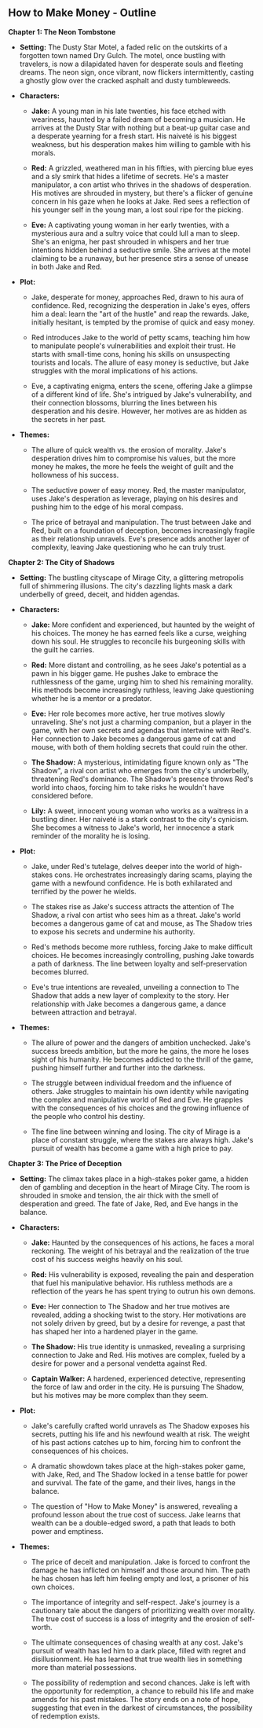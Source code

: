 ## How to Make Money - Outline

**Chapter 1: The Neon Tombstone**

* **Setting:** The Dusty Star Motel, a faded relic on the outskirts of a forgotten town named Dry Gulch. The motel, once bustling with travelers, is now a dilapidated haven for desperate souls and fleeting dreams. The neon sign, once vibrant, now flickers intermittently, casting a ghostly glow over the cracked asphalt and dusty tumbleweeds.

* **Characters:**

    * **Jake:** A young man in his late twenties, his face etched with weariness, haunted by a failed dream of becoming a musician. He arrives at the Dusty Star with nothing but a beat-up guitar case and a desperate yearning for a fresh start. His naiveté is his biggest weakness, but his desperation makes him willing to gamble with his morals. 

    * **Red:** A grizzled, weathered man in his fifties, with piercing blue eyes and a sly smirk that hides a lifetime of secrets. He's a master manipulator, a con artist who thrives in the shadows of desperation. His motives are shrouded in mystery, but there's a flicker of genuine concern in his gaze when he looks at Jake.  Red sees a reflection of his younger self in the young man, a lost soul ripe for the picking.

    * **Eve:** A captivating young woman in her early twenties, with a mysterious aura and a sultry voice that could lull a man to sleep.  She's an enigma, her past shrouded in whispers and her true intentions hidden behind a seductive smile.  She arrives at the motel claiming to be a runaway, but her presence stirs a sense of unease in both Jake and Red. 

* **Plot:**

    * Jake, desperate for money, approaches Red, drawn to his aura of confidence. Red, recognizing the desperation in Jake's eyes, offers him a deal:  learn the "art of the hustle" and reap the rewards.  Jake, initially hesitant, is tempted by the promise of quick and easy money.

    * Red introduces Jake to the world of petty scams, teaching him how to manipulate people's vulnerabilities and exploit their trust.  He starts with small-time cons, honing his skills on unsuspecting tourists and locals.  The allure of easy money is seductive, but Jake struggles with the moral implications of his actions.

    * Eve, a captivating enigma, enters the scene, offering Jake a glimpse of a different kind of life. She's intrigued by Jake's vulnerability, and their connection blossoms, blurring the lines between his desperation and his desire.  However, her motives are as hidden as the secrets in her past. 

* **Themes:**

    * The allure of quick wealth vs. the erosion of morality. Jake's desperation drives him to compromise his values, but the more money he makes, the more he feels the weight of guilt and the hollowness of his success. 

    * The seductive power of easy money.  Red, the master manipulator, uses Jake's desperation as leverage, playing on his desires and pushing him to the edge of his moral compass.  

    * The price of betrayal and manipulation. The trust between Jake and Red, built on a foundation of deception, becomes increasingly fragile as their relationship unravels.  Eve's presence adds another layer of complexity, leaving Jake questioning who he can truly trust.

**Chapter 2: The City of Shadows**

* **Setting:** The bustling cityscape of Mirage City, a glittering metropolis full of shimmering illusions.  The city's dazzling lights mask a dark underbelly of greed, deceit, and hidden agendas.  

* **Characters:**

    * **Jake:** More confident and experienced, but haunted by the weight of his choices.  The money he has earned feels like a curse, weighing down his soul.  He struggles to reconcile his burgeoning skills with the guilt he carries. 

    * **Red:**  More distant and controlling, as he sees Jake's potential as a pawn in his bigger game.  He pushes Jake to embrace the ruthlessness of the game, urging him to shed his remaining morality.  His methods become increasingly ruthless, leaving Jake questioning whether he is a mentor or a predator.

    * **Eve:**  Her role becomes more active, her true motives slowly unraveling.  She's not just a charming companion, but a player in the game, with her own secrets and agendas that intertwine with Red's. Her connection to Jake becomes a dangerous game of cat and mouse, with both of them holding secrets that could ruin the other.  

    * **The Shadow:** A mysterious, intimidating figure known only as "The Shadow", a rival con artist who emerges from the city's underbelly, threatening Red's dominance. The Shadow's presence throws Red's world into chaos, forcing him to take risks he wouldn't have considered before. 

    * **Lily:** A sweet, innocent young woman who works as a waitress in a bustling diner.  Her naiveté is a stark contrast to the city's cynicism. She becomes a witness to Jake's world, her innocence a stark reminder of the morality he is losing.

* **Plot:**

    * Jake, under Red's tutelage, delves deeper into the world of high-stakes cons.  He orchestrates increasingly daring scams, playing the game with a newfound confidence.  He is both exhilarated and terrified by the power he wields.

    * The stakes rise as Jake's success attracts the attention of The Shadow, a rival con artist who sees him as a threat.  Jake's world becomes a dangerous game of cat and mouse, as The Shadow tries to expose his secrets and undermine his authority.

    * Red's methods become more ruthless,  forcing Jake to make difficult choices.  He becomes increasingly controlling, pushing Jake towards a path of darkness.  The line between loyalty and self-preservation becomes blurred.  

    * Eve's true intentions are revealed,  unveiling a connection to The Shadow that adds a new layer of complexity to the story.  Her relationship with Jake becomes a dangerous game, a dance between attraction and betrayal. 

* **Themes:**

    * The allure of power and the dangers of ambition unchecked.  Jake's success breeds ambition,  but the more he gains, the more he loses sight of his humanity.  He becomes addicted to the thrill of the game, pushing himself further and further into the darkness. 

    * The struggle between individual freedom and the influence of others. Jake struggles to maintain his own identity while navigating the complex and manipulative world of Red and Eve.  He grapples with the consequences of his choices and the growing influence of the people who control his destiny. 

    * The fine line between winning and losing.  The city of Mirage is a place of constant struggle, where the stakes are always high.  Jake's pursuit of wealth has become a game with a high price to pay.

**Chapter 3: The Price of Deception**

* **Setting:**  The climax takes place in a high-stakes poker game, a hidden den of gambling and deception in the heart of Mirage City. The room is shrouded in smoke and tension, the air thick with the smell of desperation and greed.  The fate of Jake, Red, and Eve hangs in the balance.

* **Characters:**

    * **Jake:**  Haunted by the consequences of his actions,  he faces a moral reckoning. The weight of his betrayal and the realization of the true cost of his success weighs heavily on his soul. 

    * **Red:**  His vulnerability is exposed, revealing the pain and desperation that fuel his manipulative behavior. His ruthless methods are a reflection of the years he has spent trying to outrun his own demons.  

    * **Eve:**  Her connection to The Shadow and her true motives are revealed, adding a shocking twist to the story.  Her motivations are not solely driven by greed, but by a desire for revenge, a past that has shaped her into a hardened player in the game.  

    * **The Shadow:**  His true identity is unmasked, revealing a surprising connection to Jake and Red.  His motives are complex, fueled by a desire for power and a personal vendetta against Red.

    * **Captain Walker:** A hardened, experienced detective,  representing the force of law and order in the city.  He is pursuing The Shadow, but his motives may be more complex than they seem.

* **Plot:**

    * Jake's carefully crafted world unravels as The Shadow exposes his secrets, putting his life and his newfound wealth at risk.  The weight of his past actions catches up to him, forcing him to confront the consequences of his choices.

    * A dramatic showdown takes place at the high-stakes poker game,  with Jake, Red, and The Shadow locked in a tense battle for power and survival. The fate of the game, and their lives, hangs in the balance.

    * The question of "How to Make Money" is answered, revealing a profound lesson about the true cost of success.  Jake learns that wealth can be a double-edged sword, a path that leads to both power and emptiness.

* **Themes:**

    * The price of deceit and manipulation.  Jake is forced to confront the damage he has inflicted on himself and those around him.  The path he has chosen has left him feeling empty and lost, a prisoner of his own choices.

    * The importance of integrity and self-respect.  Jake's journey is a cautionary tale about the dangers of prioritizing wealth over morality.  The true cost of success is a loss of integrity and the erosion of self-worth.

    * The ultimate consequences of chasing wealth at any cost.  Jake's pursuit of wealth has led him to a dark place, filled with regret and disillusionment. He has learned that true wealth lies in something more than material possessions.

    * The possibility of redemption and second chances.  Jake is left with the opportunity for redemption, a chance to rebuild his life and make amends for his past mistakes.  The story ends on a note of hope, suggesting that even in the darkest of circumstances, the possibility of redemption exists. 

